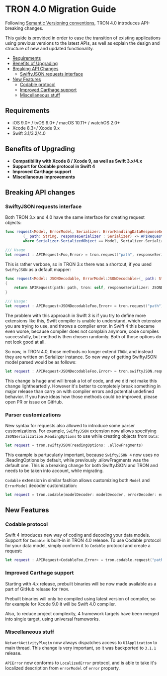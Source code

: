 # TRON 4.0 Migration Guide

Following [Semantic Versioning conventions](https://semver.org), TRON 4.0 introduces API-breaking changes.

This guide is provided in order to ease the transition of existing applications using previous versions to the latest APIs, as well as explain the design and structure of new and updated functionality.

- [Requirements](#requirements)
- [Benefits of Upgrading](#benefits-of-upgrading)
- [Breaking API Changes](#breaking-api-changes)
	- [SwiftyJSON requests interface](#swiftyjson-requests-interface)
- [New Features](#new-features)
	- [Codable protocol](#codable-protocol)
	- [Improved Carthage support](#improved-carthage-support)
  - [Miscellaneous stuff](#miscellaneous-stuff)

## Requirements

- iOS 9.0+ / tvOS 9.0+ / macOS 10.11+ / watchOS 2.0+
- Xcode 8.3+/ Xcode 9.x
- Swift 3.1/3.2/4.0

## Benefits of Upgrading

- **Compatibility with Xcode 8 / Xcode 9, as well as Swift 3.x/4.x**
- **Support for Codable protocol in Swift 4**
- **Improved Carthage support**
- **Miscellaneous improvements**

## Breaking API changes

### SwiftyJSON requests interface

Both TRON 3.x and 4.0 have the same interface for creating request objects:

```swift
func request<Model, ErrorModel, Serializer: ErrorHandlingDataResponseSerializerProtocol>
        (_ path: String, responseSerializer : Serializer) -> APIRequest<Model,ErrorModel>
        where Serializer.SerializedObject == Model, Serializer.SerializedError == ErrorModel

/// Usage
let request : APIRequest<Foo,Error> = tron.request("path", responseSerializer: CustomResponseSerializer())
```

This is rather verbose, so in TRON 3.x there was a shortcut, if you used `SwiftyJSON` as a default mapper:

```swift
func request<Model: JSONDecodable, ErrorModel:JSONDecodable>(_ path: String) -> APIRequest<Model,ErrorModel>
{
    return APIRequest(path: path, tron: self, responseSerializer: JSONDecodableParser())
}

/// Usage:
let request : APIRequest<JSONDecodableFoo,Error> = tron.request("path")
```

The problem with this approach in Swift 3 is if you try to define more extensions like this, Swift compiler is unable to understand, which extension you are trying to use, and throws a compiler error. In Swift 4 this became even worse, because compiler does not complain anymore, code compiles successfully, but method is then chosen randomly. Both of those options do not look good at all.

So now, in TRON 4.0, those methods no longer extend `TRON`, and instead they are written on Serializer instance. So new way of getting SwiftyJSON model parsed would be as follows:

```swift
let request : APIRequest<JSONDecodableFoo,Error> = tron.swiftyJSON.request("path")
```

This change is huge and will break a lot of code, and we did not make this change lightheartedly. However it's better to completely break something in major release than carry on with compiler errors and potential undefined behavior. If you have ideas how those methods could be improved, please open PR or issue on GitHub.

### Parser customizations

New syntax for requests also allowed to introduce some parser customizations. For example, `SwiftyJSON` extension now allows specifying `JSONSerialization.ReadingOptions` to use while creating objects from `Data`:

```swift
let request = tron.swiftyJSON(readingOptions: .allowFragments)
```

This example is partucularly important, because `SwiftyJSON 4` now uses no .ReadingOptions by default, while previously .allowFragments was the default one. This is a breaking change for both SwiftyJSON and TRON and needs to be taken into account, while migrating. 

`Codable` extension in similar fashion allows customizing both `Model` and `ErrorModel` decoder customization:

```swift
let request = tron.codable(modelDecoder: modelDecoder, errorDecoder: errorDecoder)
```

## New Features

### Codable protocol

Swift 4 introduces new way of coding and decoding your data models. Support for `Codable` is built-in in TRON 4.0 release. To use Codable protocol for your data model, simply conform it to `Codable` protocol and create a request:

```swift
let request : APIRequest<CodableFoo,Error> = tron.codable.request("path")
```

### Improved Carthage support

Starting with 4.x release, prebuilt binaries will be now made available as a part of GitHub release for `TRON`.

Prebuilt binaries will only be compiled using latest version of compiler, so for example for Xcode 9.0 it will be Swift 4.0 compiler.

Also, to reduce project complexity, 4 framework targets have been merged into single target, using universal frameworks.

### Miscellaneous stuff

`NetworkActivityPlugin` now always dispatches access to `UIApplication` to main thread. This change is very important, so it was backported to `3.1.1` release.

`APIError` now conforms to `LocalizedError` protocol, and is able to take it's localized description from `errorModel` of `error` property.
